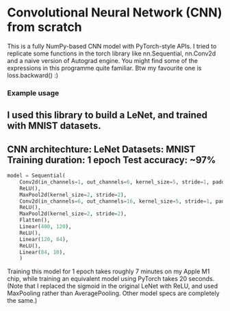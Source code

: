 # Convolutional Neural Network (CNN) from scratch

This is a fully NumPy-based CNN model with PyTorch-style APIs. I tried to replicate some functions in the torch library like nn.Sequential, nn.Conv2d and a naive version of Autograd engine. You might find some of the expressions in this programme quite familiar. Btw my favourite one is loss.backward() :)

### Example usage

I used this library to build a LeNet, and trained with MNIST datasets. 
---------------------------
CNN architechture: LeNet 
Datasets: MNIST 
Training duration: 1 epoch 
Test accuracy: ~97% 
---------------------------

```python
model = Sequential(
    Conv2d(in_channels=1, out_channels=6, kernel_size=5, stride=1, padding=2),
    ReLU(),
    MaxPool2d(kernel_size=2, stride=2),
    Conv2d(in_channels=6, out_channels=16, kernel_size=5, stride=1, padding=0),
    ReLU(),
    MaxPool2d(kernel_size=2, stride=2),
    Flatten(),
    Linear(400, 120),
    ReLU(),
    Linear(120, 84),
    ReLU(),
    Linear(84, 10),
    )
```

Training this model for 1 epoch takes roughly 7 minutes on my Apple M1 chip, while training an equivalent model using PyTorch takes 20 seconds. 
(Note that I replaced the sigmoid in the original LeNet with ReLU, and used MaxPooling rather than AveragePooling. Other model specs are completely the same.)


